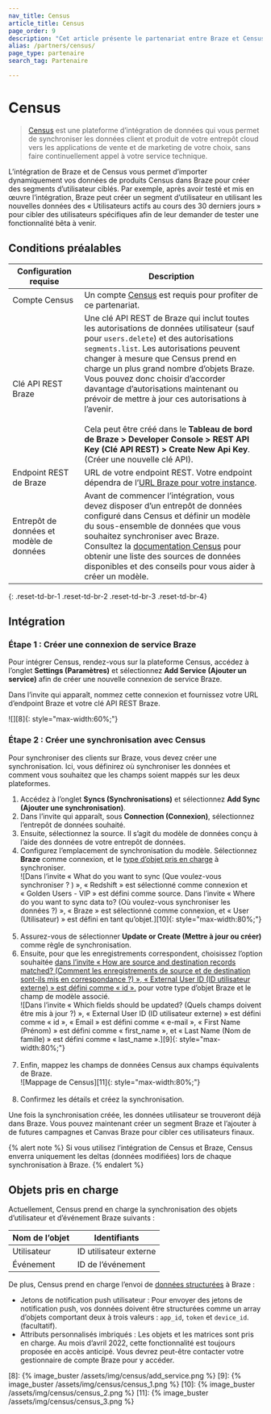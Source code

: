 ```yaml
---
nav_title: Census
article_title: Census
page_order: 9
description: "Cet article présente le partenariat entre Braze et Census, une plateforme d’intégration de données qui vous permet de créer dynamiquement des segments d’utilisateur ciblés en vous servant des données de votre entrepôt cloud."
alias: /partners/census/
page_type: partenaire
search_tag: Partenaire

---
```


# Census

> [Census][1] est une plateforme d’intégration de données qui vous permet de synchroniser les données client et produit de votre entrepôt cloud vers les applications de vente et de marketing de votre choix, sans faire continuellement appel à votre service technique. 

L’intégration de Braze et de Census vous permet d’importer dynamiquement vos données de produits Census dans Braze pour créer des segments d’utilisateur ciblés. Par exemple, après avoir testé et mis en œuvre l’intégration, Braze peut créer un segment d’utilisateur en utilisant les nouvelles données des « Utilisateurs actifs au cours des 30 derniers jours » pour cibler des utilisateurs spécifiques afin de leur demander de tester une fonctionnalité bêta à venir.

## Conditions préalables

| Configuration requise | Description |
| --- | --- |
| Compte Census | Un compte [Census][1] est requis pour profiter de ce partenariat. |
| Clé API REST Braze | Une clé API REST de Braze qui inclut toutes les autorisations de données utilisateur (sauf pour `users.delete`) et des autorisations `segments.list`. Les autorisations peuvent changer à mesure que Census prend en charge un plus grand nombre d’objets Braze. Vous pouvez donc choisir d’accorder davantage d’autorisations maintenant ou prévoir de mettre à jour ces autorisations à l’avenir. <br><br> Cela peut être créé dans le **Tableau de bord de Braze > Developer Console > REST API Key (Clé API REST) > Create New Api Key**.  (Créer une nouvelle clé API).|
| Endpoint REST de Braze  | URL de votre endpoint REST. Votre endpoint dépendra de l’[URL Braze pour votre instance][2]. |
| Entrepôt de données et modèle de données | Avant de commencer l’intégration, vous devez disposer d’un entrepôt de données configuré dans Census et définir un modèle du sous-ensemble de données que vous souhaitez synchroniser avec Braze. Consultez la [documentation Census](https://docs.getcensus.com/destinations/braze) pour obtenir une liste des sources de données disponibles et des conseils pour vous aider à créer un modèle. |
{: .reset-td-br-1 .reset-td-br-2 .reset-td-br-3 .reset-td-br-4}

## Intégration

### Étape 1 : Créer une connexion de service Braze

Pour intégrer Census, rendez-vous sur la plateforme Census, accédez à l’onglet **Settings (Paramètres)** et sélectionnez **Add Service (Ajouter un service)** afin de créer une nouvelle connexion de service Braze.

Dans l’invite qui apparaît, nommez cette connexion et fournissez votre URL d’endpoint Braze et votre clé API REST Braze.

![][8]{: style="max-width:60%;"}

### Étape 2 : Créer une synchronisation avec Census

Pour synchroniser des clients sur Braze, vous devez créer une synchronisation. Ici, vous définirez où synchroniser les données et comment vous souhaitez que les champs soient mappés sur les deux plateformes.

1. Accédez à l’onglet **Syncs (Synchronisations)** et sélectionnez **Add Sync (Ajouter une synchronisation)**. 
2. Dans l’invite qui apparaît, sous **Connection (Connexion)**, sélectionnez l’entrepôt de données souhaité.
3. Ensuite, sélectionnez la source. Il s’agit du modèle de données conçu à l’aide des données de votre entrepôt de données.
4. Configurez l’emplacement de synchronisation du modèle. Sélectionnez **Braze** comme connexion, et le [type d’objet pris en charge](#supported-objects) à synchroniser.<br>![Dans l’invite « What do you want to sync (Que voulez-vous synchroniser ? ) », « Redshift » est sélectionné comme connexion et « Golden Users - VIP » est défini comme source. Dans l’invite « Where do you want to sync data to? (Où voulez-vous synchroniser les données ?) », « Braze » est sélectionné comme connexion, et « User (Utilisateur) » est défini en tant qu’objet.][10]{: style="max-width:80%;"}<br><br>
5. Assurez-vous de sélectionner **Update or Create (Mettre à jour ou créer)** comme règle de synchronisation.
6. Ensuite, pour que les enregistrements correspondent, choisissez l’option souhaitée [dans l’invite « How are source and destination records matched? (Comment les enregistrements de source et de destination sont-ils mis en correspondance ?) », « External User ID (ID utilisateur externe) » est défini comme « id ».](#supported-objects) pour votre type d’objet Braze et le champ de modèle associé.<br>![Dans l’invite « Which fields should be updated? (Quels champs doivent être mis à jour ?) », « External User ID (ID utilisateur externe) » est défini comme « id », « Email » est défini comme « e-mail », « First Name (Prénom) » est défini comme « first_name », et « Last Name (Nom de famille) » est défini comme « last_name ».][9]{: style="max-width:80%;"}<br><br>
7. Enfin, mappez les champs de données Census aux champs équivalents de Braze.<br>![Mappage de Census][11]{: style="max-width:80%;"}<br><br>
8. Confirmez les détails et créez la synchronisation. 

Une fois la synchronisation créée, les données utilisateur se trouveront déjà dans Braze. Vous pouvez maintenant créer un segment Braze et l’ajouter à de futures campagnes et Canvas Braze pour cibler ces utilisateurs finaux. 

{% alert note %}
Si vous utilisez l’intégration de Census et Braze, Census enverra uniquement les deltas (données modifiées) lors de chaque synchronisation à Braze. 
{% endalert %}

## Objets pris en charge

Actuellement, Census prend en charge la synchronisation des objets d’utilisateur et d’événement Braze suivants :

| Nom de l’objet | Identifiants |
| --- | --- |
| Utilisateur | ID utilisateur externe |
| Événement | ID de l’événement |

De plus, Census prend en charge l’envoi de [données structurées](https://docs.getcensus.com/destinations/braze#supported-objects) à Braze : 
- Jetons de notification push utilisateur : Pour envoyer des jetons de notification push, vos données doivent être structurées comme un array d’objets comportant deux à trois valeurs : `app_id`, `token` et `device_id`. (facultatif).
- Attributs personnalisés imbriqués : Les objets et les matrices sont pris en charge. Au mois d’avril 2022, cette fonctionnalité est toujours proposée en accès anticipé. Vous devrez peut-être contacter votre gestionnaire de compte Braze pour y accéder.

[1]: https://www.getcensus.com/
[2]: {{site.baseurl}}/developer_guide/rest_api/basics/#endpoints
[8]: {% image_buster /assets/img/census/add_service.png %}
[9]: {% image_buster /assets/img/census/census_1.png %}
[10]: {% image_buster /assets/img/census/census_2.png %}
[11]: {% image_buster /assets/img/census/census_3.png %}